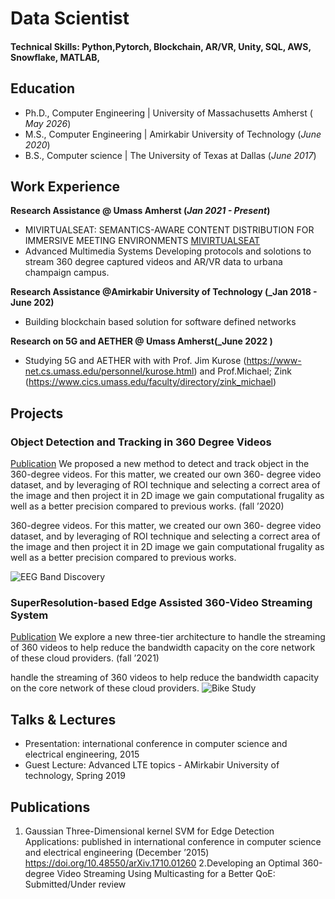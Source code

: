 # Data Scientist

#### Technical Skills: Python,Pytorch, Blockchain, AR/VR, Unity, SQL, AWS, Snowflake, MATLAB,

## Education
- Ph.D., Computer Engineering | University of Massachusetts Amherst ( _May 2026_)								       		
- M.S.,  Computer Engineering	| Amirkabir University of Technology (_June 2020_)	 			        		
- B.S., Computer science | The University of Texas at Dallas (_June 2017_)

## Work Experience
**Research Assistance  @ Umass Amherst (_Jan 2021 - Present_)**
- MIVIRTUALSEAT: SEMANTICS-AWARE CONTENT DISTRIBUTION FOR IMMERSIVE MEETING ENVIRONMENTS
  [MIVIRTUALSEAT](https://monet.cs.illinois.edu/mivirtualseat/)
- Advanced Multimedia Systems
  Developing protocols and solotions to stream 360 degree captured videos and AR/VR data to urbana champaign campus.

**Research Assistance  @Amirkabir University of Technology  (_Jan 2018 - June 202)**
- Building blockchain based solution for software defined networks
  
**Research on 5G and AETHER @ Umass Amherst(_June 2022 )**
- Studying 5G and AETHER with with Prof. Jim Kurose (https://www-net.cs.umass.edu/personnel/kurose.html) and Prof.Michael; Zink (https://www.cics.umass.edu/faculty/directory/zink_michael)


## Projects
### Object Detection and Tracking in 360 Degree Videos
[Publication](https://www.mdpi.com/1424-8220/22/8/3048)
We proposed a new method to detect and track object in the
360-degree videos. For this matter, we created our own 360- degree video dataset, and by leveraging of ROI technique and
selecting a correct area of the image and then project it in 2D image we gain computational frugality as well as a better
precision compared to previous works. (fall ’2020)

360-degree videos. For this matter, we created our own 360- degree video dataset, and by leveraging of ROI technique and
selecting a correct area of the image and then project it in 2D image we gain computational frugality as well as a better
precision compared to previous works.


![EEG Band Discovery](/assets/img/eeg_band_discovery.jpeg)

### SuperResolution-based Edge Assisted 360-Video Streaming System
[Publication]([https://www.mdpi.com/1424-8220/22/11/4240](https://ieeexplore.ieee.org/abstract/document/9666114))
We explore a new three-tier architecture to
handle the streaming of 360 videos to help reduce the bandwidth capacity on the core network of these cloud providers. (fall
’2021)

handle the streaming of 360 videos to help reduce the bandwidth capacity on the core network of these cloud providers.
![Bike Study](/assets/img/bike_study.jpeg)

## Talks & Lectures
- Presentation: international conference in computer science and electrical engineering, 2015
- Guest Lecture: Advanced LTE topics - AMirkabir University of technology, Spring 2019


## Publications
1. Gaussian Three-Dimensional kernel SVM for Edge Detection Applications: published in international conference in
computer science and electrical engineering (December ’2015) https://doi.org/10.48550/arXiv.1710.01260
2.Developing an Optimal 360-degree Video Streaming Using Multicasting for a Better QoE: Submitted/Under review



